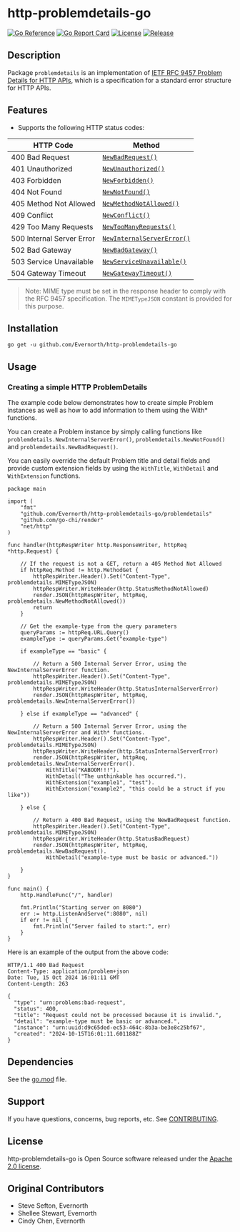 # http-problemdetails-go

[![Go Reference](https://pkg.go.dev/badge/github.com/Evernorth/http-problemdetails-go.svg)](https://pkg.go.dev/github.com/Evernorth/http-problemdetails-go)
[![Go Report Card](https://goreportcard.com/badge/github.com/Evernorth/http-problemdetails-go)](https://goreportcard.com/report/github.com/Evernorth/http-problemdetails-go)
[![License](https://img.shields.io/badge/License-Apache%202.0-blue.svg)](https://opensource.org/licenses/Apache-2.0)
[![Release](https://img.shields.io/github/v/release/Evernorth/http-problemdetails-go)](https://gtihub.com/Evernorth/http-problemdetails-go/releases)

## Description
Package `problemdetails` is an implementation of [IETF RFC 9457 Problem Details for HTTP APIs](https://www.rfc-editor.org/rfc/rfc9457.html), which is a specification for a standard error structure for HTTP APIs.

## Features
 - Supports the following HTTP status codes:

| HTTP Code                 | Method                                                         |
|---------------------------|----------------------------------------------------------------|
| 400 Bad Request           | [`NewBadRequest()`](problemdetails/problemdetails.go)          |
| 401 Unauthorized          | [`NewUnauthorized()`](problemdetails/problemdetails.go)        |
| 403 Forbidden             | [`NewForbidden()`](problemdetails/problemdetails.go)           |
| 404 Not Found             | [`NewNotFound()`](problemdetails/problemdetails.go)            |
| 405 Method Not Allowed    | [`NewMethodNotAllowed()`](problemdetails/problemdetails.go)    |
| 409 Conflict              | [`NewConflict()`](problemdetails/problemdetails.go)            |
| 429 Too Many Requests     | [`NewTooManyRequests()`](problemdetails/problemdetails.go)     |
| 500 Internal Server Error | [`NewInternalServerError()`](problemdetails/problemdetails.go) |
| 502 Bad Gateway           | [`NewBadGateway()`](problemdetails/problemdetails.go)          |
| 503 Service Unavailable   | [`NewServiceUnavailable()`](problemdetails/problemdetails.go)  |
| 504 Gateway Timeout       | [`NewGatewayTimeout()`](problemdetails/problemdetails.go)      |


>Note: MIME type must be set in the response header to comply with the RFC 9457 specification.  The `MIMETypeJSON` constant is provided for this purpose.

## Installation
```go get -u github.com/Evernorth/http-problemdetails-go```

## Usage
### Creating a simple HTTP ProblemDetails
The example code below demonstrates how to create simple Problem instances as well as how to add information to them using the With* functions.

You can create a Problem instance by simply calling functions like `problemdetails.NewInternalServerError()`, `problemdetails.NewNotFound()` and `problemdetails.NewBadRequest()`.

You can easily override the default Problem title and detail fields and provide custom extension fields by using the `WithTitle`, `WithDetail` and `WithExtension` functions.
```
package main

import (
	"fmt"
	"github.com/Evernorth/http-problemdetails-go/problemdetails"
	"github.com/go-chi/render"
	"net/http"
)

func handler(httpRespWriter http.ResponseWriter, httpReq *http.Request) {

	// If the request is not a GET, return a 405 Method Not Allowed
	if httpReq.Method != http.MethodGet {
		httpRespWriter.Header().Set("Content-Type", problemdetails.MIMETypeJSON)
		httpRespWriter.WriteHeader(http.StatusMethodNotAllowed)
		render.JSON(httpRespWriter, httpReq, problemdetails.NewMethodNotAllowed())
		return
	}

	// Get the example-type from the query parameters
	queryParams := httpReq.URL.Query()
	exampleType := queryParams.Get("example-type")

	if exampleType == "basic" {

		// Return a 500 Internal Server Error, using the NewInternalServerError function.
		httpRespWriter.Header().Set("Content-Type", problemdetails.MIMETypeJSON)
		httpRespWriter.WriteHeader(http.StatusInternalServerError)
		render.JSON(httpRespWriter, httpReq, problemdetails.NewInternalServerError())

	} else if exampleType == "advanced" {

		// Return a 500 Internal Server Error, using the NewInternalServerError and With* functions.
		httpRespWriter.Header().Set("Content-Type", problemdetails.MIMETypeJSON)
		httpRespWriter.WriteHeader(http.StatusInternalServerError)
		render.JSON(httpRespWriter, httpReq, problemdetails.NewInternalServerError().
			WithTitle("KABOOM!!!").
			WithDetail("The unthinkable has occurred.").
			WithExtension("example1", "test").
			WithExtension("example2", "this could be a struct if you like"))

	} else {

		// Return a 400 Bad Request, using the NewBadRequest function.
		httpRespWriter.Header().Set("Content-Type", problemdetails.MIMETypeJSON)
		httpRespWriter.WriteHeader(http.StatusBadRequest)
		render.JSON(httpRespWriter, httpReq, problemdetails.NewBadRequest().
			WithDetail("example-type must be basic or advanced."))

	}
}

func main() {
	http.HandleFunc("/", handler)

	fmt.Println("Starting server on 8080")
	err := http.ListenAndServe(":8080", nil)
	if err != nil {
		fmt.Println("Server failed to start:", err)
	}
}
```

Here is an example of the output from the above code:
```
HTTP/1.1 400 Bad Request
Content-Type: application/problem+json
Date: Tue, 15 Oct 2024 16:01:11 GMT
Content-Length: 263

{
  "type": "urn:problems:bad-request",
  "status": 400,
  "title": "Request could not be processed because it is invalid.",
  "detail": "example-type must be basic or advanced.",
  "instance": "urn:uuid:d9c65ded-ec53-464c-8b3a-be3e8c25bf67",
  "created": "2024-10-15T16:01:11.601188Z"
}
```

## Dependencies
See the [go.mod](go.mod) file.

## Support
If you have questions, concerns, bug reports, etc. See [CONTRIBUTING](CONTRIBUTING.md).

## License
http-problemdetails-go is Open Source software released under the [Apache 2.0 license](https://www.apache.org/licenses/LICENSE-2.0.html).

## Original Contributors
- Steve Sefton, Evernorth
- Shellee Stewart, Evernorth
- Cindy Chen, Evernorth
